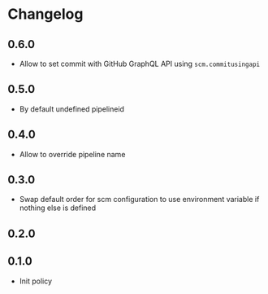 # Changelog 

## 0.6.0

* Allow to set commit with GitHub GraphQL API using `scm.commitusingapi`

## 0.5.0

* By default undefined pipelineid

## 0.4.0

* Allow to override pipeline name

## 0.3.0

* Swap default order for scm configuration to use environment variable if nothing else is defined

## 0.2.0

## 0.1.0

* Init policy
